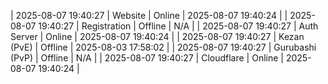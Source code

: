 | 2025-08-07 19:40:27 | Website | Online | 2025-08-07 19:40:24 |
| 2025-08-07 19:40:27 | Registration | Offline | N/A |
| 2025-08-07 19:40:27 | Auth Server | Online | 2025-08-07 19:40:24 |
| 2025-08-07 19:40:27 | Kezan (PvE) | Offline | 2025-08-03 17:58:02 |
| 2025-08-07 19:40:27 | Gurubashi (PvP) | Offline | N/A |
| 2025-08-07 19:40:27 | Cloudflare | Online | 2025-08-07 19:40:24 |
